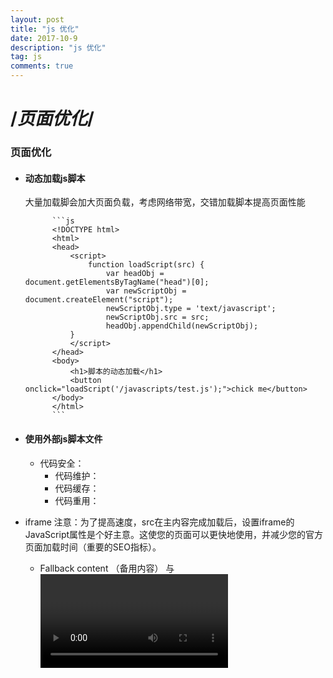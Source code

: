 ```yaml
---
layout: post
title: "js 优化"
date: 2017-10-9
description: "js 优化"
tag: js
comments: true
---
```

# /*页面优化*/

### 页面优化

- #### 动态加载js脚本
	大量加载脚会加大页面负载，考虑网络带宽，交错加载脚本提高页面性能

			```js
			<!DOCTYPE html>
			<html>
			<head>
				<script>
					function loadScript(src) {
						var headObj = document.getElementsByTagName("head")[0];
						var newScriptObj = document.createElement("script");
						newScriptObj.type = 'text/javascript';
						newScriptObj.src = src;
						headObj.appendChild(newScriptObj);
				}
				</script>
			</head>
			<body>
				<h1>脚本的动态加载</h1>
				<button onclick="loadScript('/javascripts/test.js');">chick me</button>
			</body>
			</html>
			```

- #### 使用外部js脚本文件
  - 代码安全：
	- 代码维护：
	- 代码缓存：
	- 代码重用：

- iframe
  注意：为了提高速度，src在主内容完成加载后，设置iframe的JavaScript属性是个好主意。这使您的页面可以更快地使用，并减少您的官方页面加载时间（重要的SEO指标）。
	- Fallback content （备用内容）
		与<video>等其他类似元素相同，您可以在打开和关闭<iframe></iframe>标签之间包含回退内容，如果浏览器不支持，将会显示<iframe>。在这种情况下，我们已经添加了一个链接到页面。您几乎不可能遇到任何不支持<iframe>的浏览器。
	_安全：_ sandbox
	- 其中重要的一点是，你应该永远不会同时添加allow-scripts和allow-same-origin，你的sandbox属性-在这种情况下，嵌入的内容可以绕过，从执行脚本停止网站同源安全策略，并使用JavaScript来关闭完全沙箱。
	- 单击劫持是一种常见的iframe攻击，黑客将隐藏的iframe嵌入到您的文档中（或将您的文档嵌入自己的恶意网站），并使用它来捕获用户的交互。这是误导用户或窃取敏感数据的常见方式。
  - 使用 HTTPS
		- HTTPS减少了远程内容在传输过程中被篡改的机会，
		- HTTPS防止嵌入式内容访问您的父文档中的内容，反之亦然。


### 内存优化
- #### 避免意外的闭包
不据实际意义的闭包，冗余的闭包会占用额外内存
attention: 当一个函数在源上下文之外可访问时，就构成了闭包;

			```js
			function setClick(obj) {
				obj.onclick = function() {
					alert("");
				}
				return null;
			}
			var myDiv = document.getElementById('mydiv');
			setClick(myDiv);
			//myDiv 具有了setClick 函数内部闭包的永久引用;
			```
解决方案：独立函数

			```js
			function setClick(obj) {
				obj.onclick = doSetClick;
			}
			function doSetClick() {
				alert("");
			}
			...
			```

### 代码优化
- #### 事件驱动方式加载脚本

避免使用侵扰式时间绑定 **分离结构，表现，控制**
侵扰式使用内联js直接嵌入html标记代码中。如 在head标签内使用window.onload(){}而不是body onclick=function();

- #### 采用闭包进行开发

			```js
			function putTextInLater(objct, text, timeout) {
				setTimeout("document.getElementsById('" + objct + "').innerHTML = '" + text + "'", timeout);
			}
			putTextInLater('mydiv', 'hello', 500);
			```

代码执行速率较为缓慢，js解释器在执行字符串内的代码时，必须分配可观的内存,其次，代码较为混乱，不利于维护。
//采用闭包形式

			```js
			function putTextLater(objct, text, timeout) {
				setTimeout(function() {
					document.getElementsById(objct).innerHTML = text;
				}, timeout);
			}
			...
			```

#### 简写形式

赋值操作符和操作符结合简写有利于提高代码的性能，尤其是字符串操作极为显著，（尤其是对IE）
减少js解释器所需识别的变量数。

			```js
			mytring += "hello";
			s *= a[i];
			...
			```

- #### 条件操作符

在大多数情况下，用（？ ：）代替if else语句在性能上有所提升，原因在于用条件操作符，js解释器
只需要计算一个表达式

- #### js接口技术解决文件冲突

	多个外部文件可能出现重名对象，函数，方法，变量等，当在一起运行时会出现覆盖现象
	实例：

			```js
			//average_floor.js 文件
			function average(a, b) {
				return Math.floor((a+b) / 2);
			}
			```
			```js
			//average_round.js文件
			function average(a, b) {
				return Math.round((a+b) / 2);
			}
			```

	**当在同一页面载入时发生覆盖**
	_解决方案_： 接口技术是对函数进行封装，然后定义一个对外的接口，数据结构如下：

			```js
			(function(){
				//接口对象；
				//被封装的函数；
			})()
			```
			```js
			//封装average_floor.js文件中的average函数；
				(function(){
					average_floor={
						average: average
					};
					function average(a, b){
						return Math.floor(a+b) / 2;
					}
				})()
			//average_round.js文件同理；
			```
